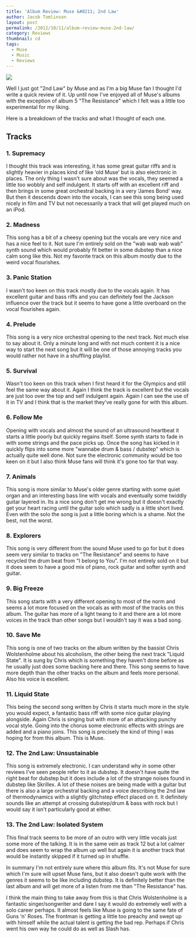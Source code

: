 ```yaml
---
title: 'Album Review: Muse &#8211; 2nd Law'
author: Jacob Tomlinson
layout: post
permalink: /2012/10/11/album-review-muse-2nd-law/
category: Reviews
thumbnail: cd
tags:
  - Muse
  - Music
  - Reviews
---
```

![](http://i.imgur.com/JqCKBKD.png)

Well I just got "2nd Law" by Muse and as I'm a big Muse fan I thought I'd write a quick review of it. Up until now I've enjoyed all of Muse's albums with the exception of album 5 "The Resistance" which I felt was a little too experimental for my liking.

Here is a breakdown of the tracks and what I thought of each one.

## Tracks

### 1. Supremacy
I thought  this track was interesting, it has some great guitar riffs and is slightly heavier in places kind of like &#8216;old Muse' but is also electronic in places. The only thing I wasn't sure about was the vocals, they seemed a little too wobbly and self indulgent. It starts off with an excellent riff and then brings in some great orchestral backing in a very &#8216;James Bond' way. But then it descends down into the vocals, I can see this song being used nicely in film and TV but not necessarily a track that will get played much on an iPod.

### 2. Madness  
This song has a bit of a cheesy opening but the vocals are very nice and has a nice feel to it. Not sure I'm entirely sold on the "wab wab wab wab" synth sound which would probably fit better in some dubstep than a nice calm song like this. Not my favorite track on this album mostly due to the weird vocal flourishes.

### 3. Panic Station
I wasn't too keen on this track mostly due to the vocals again. It has excellent guitar and bass riffs and you can definitely feel the Jackson influence over the track but it seems to have gone a little overboard on the vocal flourishes again.

### 4. Prelude  
This song is a very nice orchestral opening to the next track. Not much else to say about it. Only a minute long and with not much content it is a nice way to start the next song but it will be one of those annoying tracks you would rather not have in a shuffling playlist.

### 5. Survival  
Wasn't too keen on this track when I first heard it for the Olympics and still feel the same way about it. Again I think the track is excellent but the vocals are just too over the top and self indulgent again. Again I can see the use of it in TV and I think that is the market they've really gone for with this album.

### 6. Follow Me  
Opening with vocals and almost the sound of an ultrasound heartbeat it starts a little poorly but quickly regains itself. Some synth starts to fade in with some strings and the pace picks up. Once the song has kicked in it quickly flips into some more "wannabe drum & bass / dubstep" which is actually quite well done. Not sure the electronic community would be too keen on it but I also think Muse fans will think it's gone too far that way.

### 7. Animals  
This song is more similar to Muse's older genre starting with some quiet organ and an interesting bass line with vocals and eventually some twiddly guitar layered in. Its a nice song don't get me wrong but it doesn't exactly get your heart racing until the guitar solo which sadly is a little short lived. Even with the solo the song is just a little boring which is a shame. Not the best, not the worst.

### 8. Explorers  
This song is very different from the sound Muse used to go for but it does seem very similar to tracks on "The Resistance" and seems to have recycled the drum beat from "I belong to You". I'm not entirely sold on it but it does seem to have a good mix of piano, rock guitar and softer synth and guitar.

### 9. Big Freeze  
This song starts with a very different opening to most of the norm and seems a lot more focused on the vocals as with most of the tracks on this album. The guitar has more of a light twang to it and there are a lot more voices in the track than other songs but I wouldn't say it was a bad song.

### 10. Save Me  
This song is one of two tracks on the album written by the bassist Chris Wolstenholme about his alcoholism, the other being the next track "Liquid State". It is sung by Chris which is something they haven't done before as he usually just does some backing here and there. This song seems to have more depth than the other tracks on the album and feels more personal. Also his voice is excellent.

### 11. Liquid State  
This being the second song written by Chris it starts much more in the style you would expect, a fantastic bass riff with some nice guitar playing alongside. Again Chris is singing but with more of an attacking punchy vocal style. Going into the chorus some electronic effects with strings are added and a piano joins. This song is precisely the kind of thing I was hoping for from this album. This is Muse.

### 12. The 2nd Law: Unsustainable  
This song is extremely electronic. I can understand why in some other reviews I've seen people refer to it as dubstep. It doesn't have quite the right beat for dubstep but it does include a lot of the strange noises found in dubstep like Skrillex. A lot of these noises are being made with a guitar but there is also a large orchestral backing and a voice describing the 2nd law of thermodynamics with a slightly glitchstep effect placed on it. It definitely sounds like an attempt at crossing dubstep/drum & bass with rock but I would say it isn't particularly good at either.

### 13. The 2nd Law: Isolated System  
This final track seems to be more of an outro with very little vocals just some more of the talking. It is in the same vein as track 12 but a lot calmer and does seem to wrap the album up well but again it is another track that would be instantly skipped if it turned up in shuffle.

In summary I'm not entirely sure where this album fits. It's not Muse for sure which I'm sure will upset Muse fans, but it also doesn't quite work with the genres it seems to be like including dubstep. It is definitely better than the last album and will get more of a listen from me than "The Resistance" has.

I think the main thing to take away from this is that Chris Wolstenholme is a fantastic singer/songwriter and dare I say it would do extremely well with a solo career perhaps. It almost feels like Muse is going to the same fate of Guns &#8216;n' Roses. The frontman is getting a little too preachy and swept up with himself while the actual talent is getting the bad rep. Perhaps if Chris went his own way he could do as well as Slash has.
